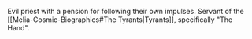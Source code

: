 Evil priest with a pension for following their own impulses. Servant of the [[Melia-Cosmic-Biographics#The Tyrants|Tyrants]], specifically "The Hand".